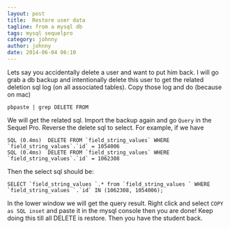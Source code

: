 ```yaml
---
layout: post
title:  Restore user data
tagline: from a mysql db
tags: mysql sequelpro
category: johnny
author: johnny
date: 2014-06-04 06:10
---
```

Lets say you accidentally delete a user and want to put him back. I will go grab a db backup and intentionally delete this user to get the related deletion sql log (on all associated tables). Copy those log and do (because on mac)

    pbpaste | grep DELETE FROM

We will get the related sql. Import the backup again and go `Query` in the Sequel Pro. Reverse the delete sql to select. For example, if we have

    SQL (0.4ms)  DELETE FROM `field_string_values` WHERE `field_string_values`.`id` = 1054006
    SQL (0.4ms)  DELETE FROM `field_string_values` WHERE `field_string_values`.`id` = 1062308

Then the select sql should be:

    SELECT `field_string_values `.* from `field_string_values ` WHERE `field_string_values `.`id` IN (1062308, 1054006);

In the lower window we will get the query result. Right click and select `COPY as SQL inset` and paste it in the mysql console then you are done! Keep doing this till all DELETE is restore. Then you have the student back.

